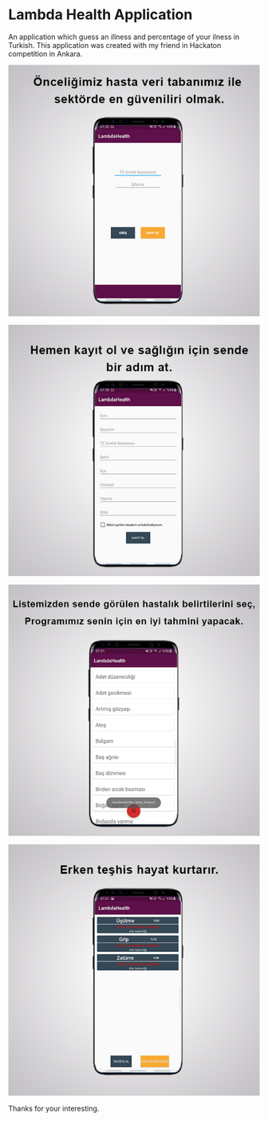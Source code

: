 # Lambda Health Application
An application which guess an illness and percentage of your ilness in Turkish.
This application was created with my friend in Hackaton competition in Ankara.



![Alt text](Images/1.jpg?raw=true "Application Description")

![Alt text](Images/2.jpg?raw=true "Application Description")

![Alt text](Images/3.jpg?raw=true "Application Description")

![Alt text](Images/4.jpg?raw=true "Application Description")


Thanks for your interesting.
